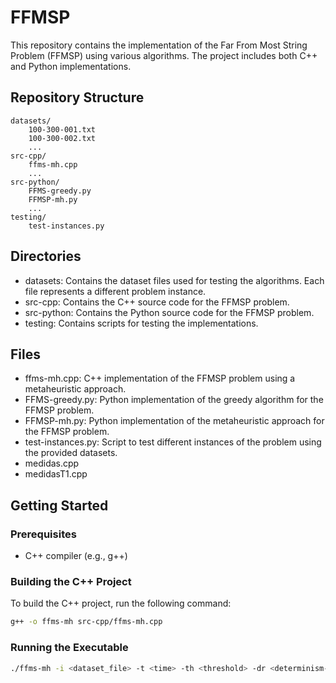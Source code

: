 # FFMSP

This repository contains the implementation of the Far From Most String Problem (FFMSP) using various algorithms. The project includes both C++ and Python implementations.

## Repository Structure

```plain
datasets/
    100-300-001.txt
    100-300-002.txt
    ...
src-cpp/
    ffms-mh.cpp
    ...
src-python/
    FFMS-greedy.py
    FFMSP-mh.py
    ...
testing/
    test-instances.py
```

## Directories

- datasets: Contains the dataset files used for testing the algorithms. Each file represents a different problem instance.
- src-cpp: Contains the C++ source code for the FFMSP problem.
- src-python: Contains the Python source code for the FFMSP problem.
- testing: Contains scripts for testing the implementations.

## Files

- ffms-mh.cpp: C++ implementation of the FFMSP problem using a metaheuristic approach.
- FFMS-greedy.py: Python implementation of the greedy algorithm for the FFMSP problem.
- FFMSP-mh.py: Python implementation of the metaheuristic approach for the FFMSP problem.
- test-instances.py: Script to test different instances of the problem using the provided datasets.
- medidas.cpp
- medidasT1.cpp

## Getting Started

### Prerequisites

- C++ compiler (e.g., g++)

### Building the C++ Project

To build the C++ project, run the following command:

```bash
g++ -o ffms-mh src-cpp/ffms-mh.cpp
```

### Running the Executable

```bash
./ffms-mh -i <dataset_file> -t <time> -th <threshold> -dr <determinism-rate>
```
